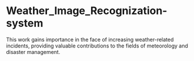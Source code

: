 # Weather_Image_Recognization-system
This work gains importance in the face of increasing weather-related incidents, providing valuable contributions to the fields of meteorology and disaster management.
